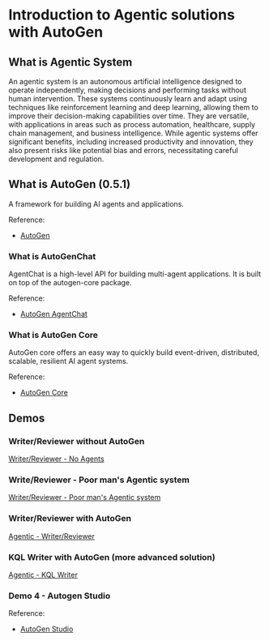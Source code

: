 # Introduction to Agentic solutions with AutoGen

## What is Agentic System

An agentic system is an autonomous artificial intelligence designed to operate independently, making decisions and performing tasks without human intervention. These systems continuously learn and adapt using techniques like reinforcement learning and deep learning, allowing them to improve their decision-making capabilities over time. They are versatile, with applications in areas such as process automation, healthcare, supply chain management, and business intelligence. While agentic systems offer significant benefits, including increased productivity and innovation, they also present risks like potential bias and errors, necessitating careful development and regulation.

## What is AutoGen (0.5.1)

A framework for building AI agents and applications.

Reference:
- [AutoGen](https://microsoft.github.io/autogen/stable/index.html)

### What is AutoGenChat

AgentChat is a high-level API for building multi-agent applications. It is built on top of the autogen-core package. 

Reference:
- [AutoGen AgentChat](https://microsoft.github.io/autogen/stable/user-guide/agentchat-user-guide/index.html)

### What is AutoGen Core

AutoGen core offers an easy way to quickly build event-driven, distributed, scalable, resilient AI agent systems.

Reference:
- [AutoGen Core](https://microsoft.github.io/autogen/stable/user-guide/core-user-guide/index.html)

## Demos

### Writer/Reviewer without AutoGen

[Writer/Reviewer - No Agents](https://github.com/msalemor/agentic-intro-autogen/blob/main/demos/writer-reviewer.py)

### Write/Reviewer - Poor man's Agentic system

[Writer/Reviewer - Poor man's Agentic system](https://github.com/msalemor/agentic-intro-autogen/blob/main/demos/writer-reviewer-poor.py)

### Writer/Reviewer with AutoGen

[Agentic - Writer/Reviewer](https://github.com/msalemor/agentic-intro-autogen/blob/main/demos/writer-reviewer-agents.py)

### KQL Writer with AutoGen (more advanced solution)

[Agentic - KQL Writer](https://github.com/msalemor/agentic-intro-autogen/blob/main/demos/kql-write-agents.py)

### Demo 4 - Autogen Studio

Reference:
- [AutoGen Studio](https://microsoft.github.io/autogen/stable/user-guide/autogenstudio-user-guide/index.html)
